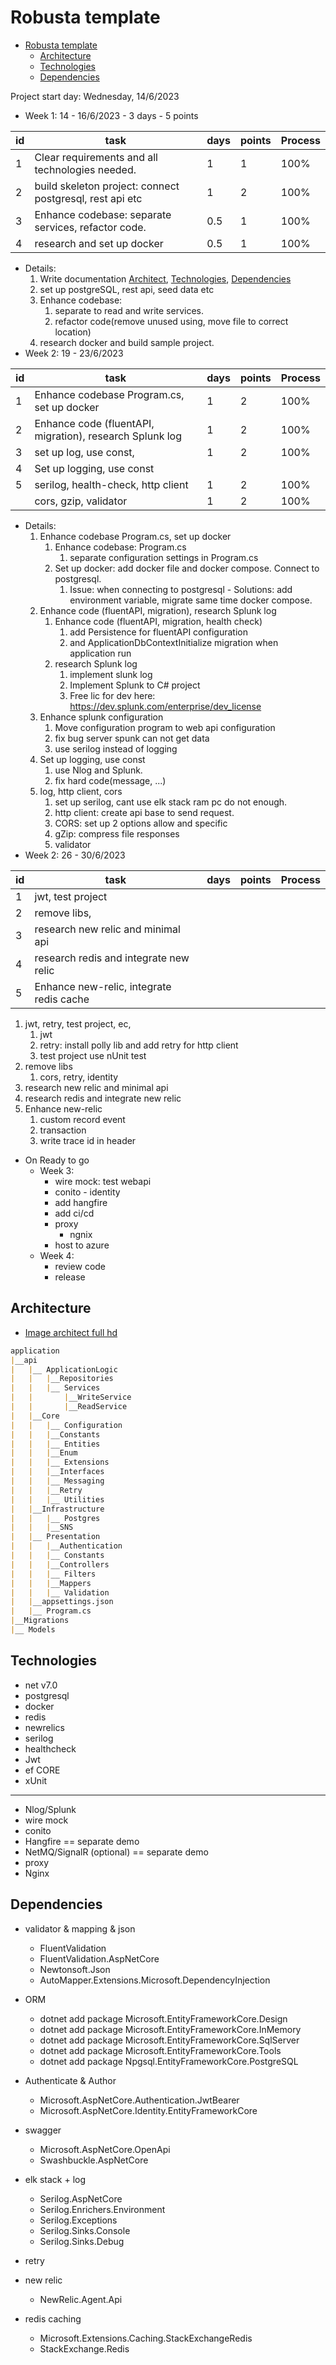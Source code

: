 # Robusta template

- [Robusta template](#robusta-template)
  - [Architecture](#architecture)
  - [Technologies](#technologies)
  - [Dependencies](#dependencies)

Project start day: Wednesday, 14/6/2023

- Week 1: 14 - 16/6/2023 - 3 days - 5 points



| id  | task                                                     | days | points | Process |
| --- | -------------------------------------------------------- | ---- | ------ | ------- |
| 1   | Clear requirements and all technologies needed.          | 1    | 1      | 100%    |
| 2   | build skeleton project: connect postgresql, rest api etc | 1    | 2      | 100%    |
| 3   | Enhance codebase: separate services, refactor code.      | 0.5  | 1      | 100%    |
| 4   | research and set up docker                               | 0.5  | 1      | 100%    |

- Details:
  1. Write documentation [Architect](#architecture), [Technologies](#technologies),
   [Dependencies](#dependencies)
  2. set up postgreSQL, rest api, seed data etc
  3. Enhance codebase:
     1. separate to read and write services.
     2. refactor code(remove unused using, move file to correct location)
  4. research docker and build sample project.
- Week 2: 19 - 23/6/2023



| id  | task                                                     | days | points | Process |
| --- | -------------------------------------------------------- | ---- | ------ | ------- |
| 1   | Enhance codebase Program.cs, set up docker               | 1    | 2      | 100%    |
| 2   | Enhance code (fluentAPI, migration), research Splunk log | 1    | 2      | 100%    |
| 3   | set up log, use const,                                   | 1    | 2      | 100%    |
| 4   | Set up logging, use const                                |      |        |         |
| 5   | serilog, health-check, http client                       | 1    | 2      | 100%    |
|     | cors, gzip, validator                                    | 1    | 2      | 100%    |

- Details:
  1. Enhance codebase Program.cs, set up docker
     1. Enhance codebase: Program.cs
        1. separate configuration settings in Program.cs
     2. Set up docker: add docker file and docker compose. Connect to postgresql.
        1. Issue: when connecting to postgresql - Solutions: add environment variable, migrate same time docker compose.
  2. Enhance code (fluentAPI, migration), research Splunk log
     1. Enhance code (fluentAPI, migration, health check)
        1. add Persistence for fluentAPI configuration
        2. and ApplicationDbContextInitialize migration when application run
     2. research Splunk log
        1. implement slunk log
        2. Implement Splunk to C# project
        3. Free lic for dev here: <https://dev.splunk.com/enterprise/dev_license>
  3. Enhance splunk configuration
     1. Move configuration program to web api configuration
     2. fix bug server spunk can not get data
     3. use serilog instead of logging
  4. Set up logging, use const
     1. use Nlog and Splunk.
     2. fix hard code(message, ...)
  5. log, http client, cors
     1. set up serilog, cant use elk stack ram pc do not enough.
     2. http client: create api base to send request.
     3. CORS: set up 2 options allow and specific
     4. gZip: compress file responses
     5. validator
- Week 2: 26 - 30/6/2023

| id  | task                                     | days | points | Process |
| --- | ---------------------------------------- | ---- | ------ | ------- |
| 1   | jwt, test project                        |      |        |         |
| 2   | remove libs,                             |      |        |         |
| 3   | research new relic and minimal api       |      |        |         |
| 4   | research redis and integrate new relic   |      |        |         |
| 5   | Enhance new-relic, integrate redis cache |      |        |         |

  1. jwt, retry, test project, ec,
     1. jwt
     2. retry: install polly lib and add retry for http client
     3. test project use nUnit test
  2. remove libs
     1. cors, retry, identity
  3. research new relic and minimal api
  4. research redis and integrate new relic
  5. Enhance new-relic
     1. custom record event
     2. transaction
     3. write trace id in header

- On Ready to go
  - Week 3:
    - wire mock: test webapi
    - conito - identity
    - add hangfire
    - add ci/cd
    - proxy
      - ngnix
    - host to azure
  - Week 4:
    - review code
    - release

## Architecture

- [Image architect full hd](.././Application/MicrosoftTeams-image.png)

```markdown
application
|__api
|   |__ ApplicationLogic
|   |   |__Repositories
|   |   |__ Services
|   |       |__WriteService
|   |       |__ReadService
|   |__Core
|   |   |__ Configuration
|   |   |__Constants
|   |   |__ Entities
|   |   |__Enum
|   |   |__ Extensions
|   |   |__Interfaces
|   |   |__ Messaging
|   |   |__Retry
|   |   |__ Utilities
|   |__Infrastructure
|   |   |__ Postgres
|   |   |__SNS
|   |__ Presentation
|   |   |__Authentication
|   |   |__ Constants
|   |   |__Controllers
|   |   |__ Filters
|   |   |__Mappers
|   |   |__ Validation
|   |__appsettings.json
|   |__ Program.cs
|__Migrations
|__ Models
```

## Technologies

- net v7.0
- postgresql
- docker
- redis
- newrelics
- serilog
- healthcheck
- Jwt
- ef CORE
- xUnit

---

- Nlog/Splunk
- wire mock
- conito
- Hangfire                  == separate demo
- NetMQ/SignalR (optional)  == separate demo
- proxy
- Nginx

## Dependencies

- validator & mapping & json
  - FluentValidation  
  - FluentValidation.AspNetCore  
  - Newtonsoft.Json  
  - AutoMapper.Extensions.Microsoft.DependencyInjection  

- ORM
  - dotnet add package Microsoft.EntityFrameworkCore.Design  
  - dotnet add package Microsoft.EntityFrameworkCore.InMemory  
  - dotnet add package Microsoft.EntityFrameworkCore.SqlServer  
  - dotnet add package Microsoft.EntityFrameworkCore.Tools  
  - dotnet add package Npgsql.EntityFrameworkCore.PostgreSQL

- Authenticate & Author
  - Microsoft.AspNetCore.Authentication.JwtBearer  
  - Microsoft.AspNetCore.Identity.EntityFrameworkCore

- swagger
  - Microsoft.AspNetCore.OpenApi  
  - Swashbuckle.AspNetCore  

<!-- - splunk stack
  - Nlog
  - Nlog.Extensions.Logging
  - Nlog.Targets.Splunk
  - Microsoft.Extensions.Logging -->

- elk stack + log
  - Serilog.AspNetCore
  - Serilog.Enrichers.Environment
  - Serilog.Exceptions
  - Serilog.Sinks.Console
  - Serilog.Sinks.Debug
  <!-- - Serilog.Sinks.Elasticsearch -->
- retry
  <!-- - RefreshMicrosoft.Extensions.Http.Polly -->

- new relic
  - NewRelic.Agent.Api

- redis caching

  - Microsoft.Extensions.Caching.StackExchangeRedis
  - StackExchange.Redis
